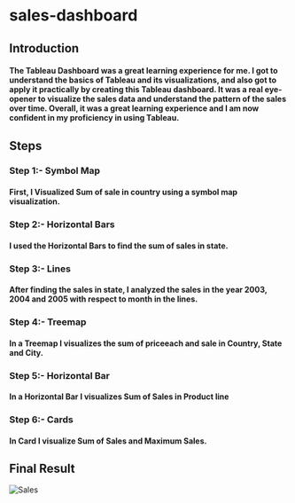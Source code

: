 # sales-dashboard
<h2>Introduction</h2>
<h4>The Tableau Dashboard was a great learning experience for me. I got to understand the basics of Tableau and its visualizations, and also got to apply it practically by creating this Tableau dashboard. It was a real eye-opener to visualize the sales data and understand the pattern of the sales over time. Overall, it was a great learning experience and I am now confident in my proficiency in using Tableau.<h4>
<h2>Steps</h2>
<h3>Step 1:- Symbol Map</h3>
<h4>First, I Visualized Sum of sale in country using a symbol map visualization.<h4>
<h3>Step 2:- Horizontal Bars</h3>
<h4>I used the Horizontal Bars to find the sum of sales in state.<h4>
<h3>Step 3:- Lines</h3>
<h4>After finding the sales in state, I analyzed the sales in the year 2003, 2004 and 2005 with respect to month in the lines.<h4>
<h3>Step 4:- Treemap</h3>
<h4>In a Treemap I visualizes the sum of priceeach and sale in Country, State and City.<h4>
<h3>Step 5:- Horizontal Bar</h3>
<h4>In a Horizontal Bar I visualizes Sum of Sales in Product line<h4>
<h3>Step 6:- Cards</h3>
<h4>In Card I visualize Sum of Sales and Maximum Sales.<h4>
<h2>Final Result</h2>

![Sales](https://user-images.githubusercontent.com/70066441/212475523-536adbc4-2cff-4fe4-a8e7-70c8aac8713b.png)
